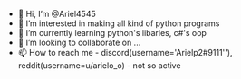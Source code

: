 - 👋 Hi, I’m @Ariel4545
- 👀 I’m interested in making all kind of python programs
- 🌱 I’m currently learning python's libaries, c#'s oop
- 💞️ I’m looking to collaborate on ...
- 📫 How to reach me - discord(username='Arielp2#9111''), reddit(username=u/arielo_o) - not so active

<!---
Ariel4545/Ariel4545 is a ✨ special ✨ repository because its `README.md` (this file) appears on your GitHub profile.
You can click the Preview link to take a look at your changes.
--->
